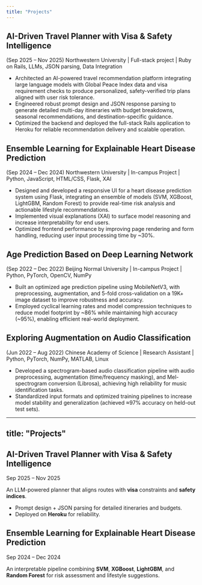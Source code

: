 ```yaml
---
title: "Projects"
---
```


<!-- Page-specific styling: slightly smaller text and de-emphasized dates; match Internship heading sizes -->
<style>
.post-content { font-size: 0.95rem; line-height: 1.45; }
.post-content h1, .post-content h2 { font-size: 1.05rem; margin-top: 0.8rem; }
.post-content .meta-date { font-size: 0.9rem; color: var(--secondary); }
.project-meta { font-style: italic; color: var(--secondary); margin-bottom: 0.4rem; }
</style>

## AI-Driven Travel Planner with Visa & Safety Intelligence
<span class="meta-date">(Sep 2025 – Nov 2025)</span>
Northwestern University | Full-stack project | Ruby on Rails, LLMs, JSON parsing, Data Integration
- Architected an AI-powered travel recommendation platform integrating large language models with Global Peace Index data and visa requirement checks to produce personalized, safety-verified trip plans aligned with user risk tolerance.
- Engineered robust prompt design and JSON response parsing to generate detailed multi-day itineraries with budget breakdowns, seasonal recommendations, and destination-specific guidance.
- Optimized the backend and deployed the full-stack Rails application to Heroku for reliable recommendation delivery and scalable operation.

## Ensemble Learning for Explainable Heart Disease Prediction
<span class="meta-date">(Sep 2024 – Dec 2024)</span>
Northwestern University | In-campus Project | Python, JavaScript, HTML/CSS, Flask, XAI
- Designed and developed a responsive UI for a heart disease prediction system using Flask, integrating an ensemble of models (SVM, XGBoost, LightGBM, Random Forest) to provide real-time risk analysis and actionable lifestyle recommendations.
- Implemented visual explanations (XAI) to surface model reasoning and increase interpretability for end users.
- Optimized frontend performance by improving page rendering and form handling, reducing user input processing time by ~30%.

## Age Prediction Based on Deep Learning Network
<span class="meta-date">(Sep 2022 – Dec 2022)</span>
Beijing Normal University | In-campus Project | Python, PyTorch, OpenCV, NumPy
- Built an optimized age prediction pipeline using MobileNetV3, with preprocessing, augmentation, and 5-fold cross-validation on a 19K+ image dataset to improve robustness and accuracy.
- Employed cyclical learning rates and model compression techniques to reduce model footprint by ~86% while maintaining high accuracy (~95%), enabling efficient real-world deployment.

## Exploring Augmentation on Audio Classification
<span class="meta-date">(Jun 2022 – Aug 2022)</span>
Chinese Academy of Science | Research Assistant | Python, PyTorch, NumPy, MATLAB, Linux
- Developed a spectrogram-based audio classification pipeline with audio preprocessing, augmentation (time/frequency masking), and Mel-spectrogram conversion (Librosa), achieving high reliability for music identification tasks.
- Standardized input formats and optimized training pipelines to increase model stability and generalization (achieved ≈97% accuracy on held-out test sets).
---
title: "Projects"
---

<!-- Page-specific styling: slightly smaller text and de-emphasized dates; match Resume heading sizes -->
<style>
.post-content { font-size: 0.95rem; line-height: 1.45; }
.post-content h1, .post-content h2 { font-size: 1.05rem; margin-top: 0.8rem; }
.post-content .meta-date { font-size: 0.9rem; color: var(--secondary); }
</style>

## AI-Driven Travel Planner with Visa & Safety Intelligence
<span class="meta-date">Sep 2025 – Nov 2025</span>

An LLM-powered planner that aligns routes with **visa** constraints and **safety indices**.  
- Prompt design + JSON parsing for detailed itineraries and budgets.  
- Deployed on **Heroku** for reliability.

## Ensemble Learning for Explainable Heart Disease Prediction
<span class="meta-date">Sep 2024 – Dec 2024</span>

An interpretable pipeline combining **SVM**, **XGBoost**, **LightGBM**, and **Random Forest** for risk assessment and lifestyle suggestions.
